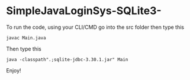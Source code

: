 # SimpleJavaLoginSys-SQLite3-

To run the code, using your CLI/CMD go into the src folder then type this

```
javac Main.java
```

Then type this
```
java -classpath".;sqlite-jdbc-3.30.1.jar" Main
```

Enjoy!
